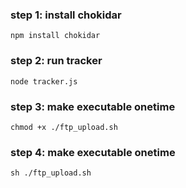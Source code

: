 ### step 1: install chokidar

```
npm install chokidar

```

### step 2: run tracker
```
node tracker.js

```

### step 3: make executable onetime
```
chmod +x ./ftp_upload.sh
```

### step 4: make executable onetime
```
sh ./ftp_upload.sh
```

